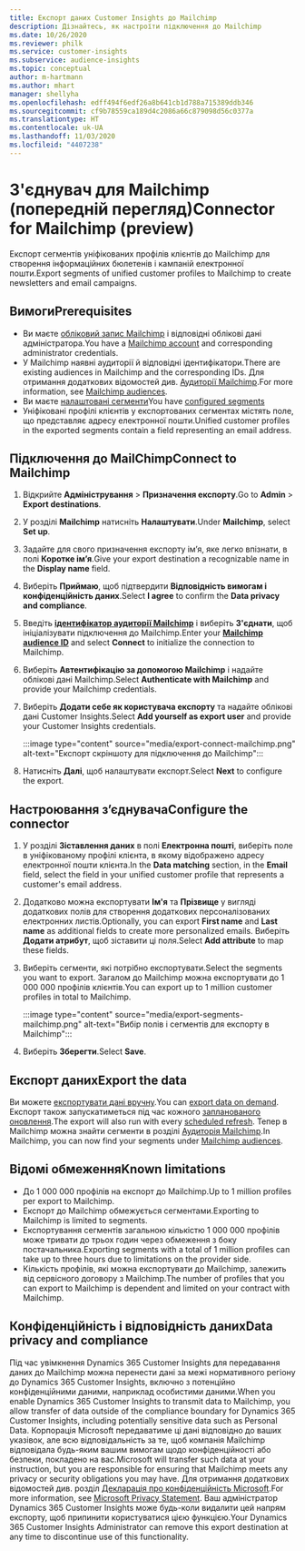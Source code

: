 ```yaml
---
title: Експорт даних Customer Insights до Mailchimp
description: Дізнайтесь, як настроїти підключення до Mailchimp
ms.date: 10/26/2020
ms.reviewer: philk
ms.service: customer-insights
ms.subservice: audience-insights
ms.topic: conceptual
author: m-hartmann
ms.author: mhart
manager: shellyha
ms.openlocfilehash: edff494f6edf26a8b641cb1d788a715389ddb346
ms.sourcegitcommit: cf9b78559ca189d4c2086a66c879098d56c0377a
ms.translationtype: HT
ms.contentlocale: uk-UA
ms.lasthandoff: 11/03/2020
ms.locfileid: "4407238"
---
```

# <a name="connector-for-mailchimp-preview"></a><span data-ttu-id="d8e56-103">З'єднувач для Mailchimp (попередній перегляд)</span><span class="sxs-lookup"><span data-stu-id="d8e56-103">Connector for Mailchimp (preview)</span></span>

<span data-ttu-id="d8e56-104">Експорт сегментів уніфікованих профілів клієнтів до Mailchimp для створення інформаційних бюлетенів і кампаній електронної пошти.</span><span class="sxs-lookup"><span data-stu-id="d8e56-104">Export segments of unified customer profiles to Mailchimp to create newsletters and email campaigns.</span></span>

## <a name="prerequisites"></a><span data-ttu-id="d8e56-105">Вимоги</span><span class="sxs-lookup"><span data-stu-id="d8e56-105">Prerequisites</span></span>

-   <span data-ttu-id="d8e56-106">Ви маєте [обліковий запис Mailchimp](https://mailchimp.com/) і відповідні облікові дані адміністратора.</span><span class="sxs-lookup"><span data-stu-id="d8e56-106">You have a [Mailchimp account](https://mailchimp.com/) and corresponding administrator credentials.</span></span>
-   <span data-ttu-id="d8e56-107">У Mailchimp наявні аудиторії й відповідні ідентифікатори.</span><span class="sxs-lookup"><span data-stu-id="d8e56-107">There are existing audiences in Mailchimp and the corresponding IDs.</span></span> <span data-ttu-id="d8e56-108">Для отримання додаткових відомостей див. [Аудиторії Mailchimp](https://mailchimp.com/help/create-audience/).</span><span class="sxs-lookup"><span data-stu-id="d8e56-108">For more information, see [Mailchimp audiences](https://mailchimp.com/help/create-audience/).</span></span>
-   <span data-ttu-id="d8e56-109">Ви маєте [налаштовані сегменти](segments.md)</span><span class="sxs-lookup"><span data-stu-id="d8e56-109">You have [configured segments](segments.md)</span></span>
-   <span data-ttu-id="d8e56-110">Уніфіковані профілі клієнтів у експортованих сегментах містять поле, що представляє адресу електронної пошти.</span><span class="sxs-lookup"><span data-stu-id="d8e56-110">Unified customer profiles in the exported segments contain a field representing an email address.</span></span>

## <a name="connect-to-mailchimp"></a><span data-ttu-id="d8e56-111">Підключення до MailChimp</span><span class="sxs-lookup"><span data-stu-id="d8e56-111">Connect to Mailchimp</span></span>

1. <span data-ttu-id="d8e56-112">Відкрийте **Адміністрування** > **Призначення експорту**.</span><span class="sxs-lookup"><span data-stu-id="d8e56-112">Go to **Admin** > **Export destinations**.</span></span>

1. <span data-ttu-id="d8e56-113">У розділі **Mailchimp** натисніть **Налаштувати**.</span><span class="sxs-lookup"><span data-stu-id="d8e56-113">Under **Mailchimp**, select **Set up**.</span></span>

1. <span data-ttu-id="d8e56-114">Задайте для свого призначення експорту ім’я, яке легко впізнати, в полі **Коротке ім’я**.</span><span class="sxs-lookup"><span data-stu-id="d8e56-114">Give your export destination a recognizable name in the **Display name** field.</span></span>

1. <span data-ttu-id="d8e56-115">Виберіть **Приймаю**, щоб підтвердити **Відповідність вимогам і конфіденційність даних**.</span><span class="sxs-lookup"><span data-stu-id="d8e56-115">Select **I agree** to confirm the **Data privacy and compliance**.</span></span>

1. <span data-ttu-id="d8e56-116">Введіть **[ідентифікатор аудиторії Mailchimp](https://mailchimp.com/help/find-audience-id/)** і виберіть **З'єднати**, щоб ініціалізувати підключення до Mailchimp.</span><span class="sxs-lookup"><span data-stu-id="d8e56-116">Enter your **[Mailchimp audience ID](https://mailchimp.com/help/find-audience-id/)** and select **Connect** to initialize the connection to Mailchimp.</span></span>

1. <span data-ttu-id="d8e56-117">Виберіть **Автентифікацію за допомогою Mailchimp** і надайте облікові дані Mailchimp.</span><span class="sxs-lookup"><span data-stu-id="d8e56-117">Select **Authenticate with Mailchimp** and provide your Mailchimp credentials.</span></span>

1. <span data-ttu-id="d8e56-118">Виберіть **Додати себе як користувача експорту** та надайте облікові дані Customer Insights.</span><span class="sxs-lookup"><span data-stu-id="d8e56-118">Select **Add yourself as export user** and provide your Customer Insights credentials.</span></span>

   :::image type="content" source="media/export-connect-mailchimp.png" alt-text="Експорт скріншоту для підключення до Mailchimp":::

1. <span data-ttu-id="d8e56-120">Натисніть **Далі**, щоб налаштувати експорт.</span><span class="sxs-lookup"><span data-stu-id="d8e56-120">Select **Next** to configure the export.</span></span>

## <a name="configure-the-connector"></a><span data-ttu-id="d8e56-121">Настроювання з’єднувача</span><span class="sxs-lookup"><span data-stu-id="d8e56-121">Configure the connector</span></span>

1. <span data-ttu-id="d8e56-122">У розділі **Зіставлення даних** в полі **Електронна пошті**, виберіть поле в уніфікованому профілі клієнта, в якому відображено адресу електронної пошти клієнта.</span><span class="sxs-lookup"><span data-stu-id="d8e56-122">In the **Data matching** section, in the **Email** field, select the field in your unified customer profile that represents a customer's email address.</span></span> 

1. <span data-ttu-id="d8e56-123">Додатково можна експортувати **Ім'я** та **Прізвище** у вигляді додаткових полів для створення додаткових персоналізованих електронних листів.</span><span class="sxs-lookup"><span data-stu-id="d8e56-123">Optionally, you can export **First name** and **Last name** as additional fields to create more personalized emails.</span></span> <span data-ttu-id="d8e56-124">Виберіть **Додати атрибут**, щоб зіставити ці поля.</span><span class="sxs-lookup"><span data-stu-id="d8e56-124">Select **Add attribute** to map these fields.</span></span>

1. <span data-ttu-id="d8e56-125">Виберіть сегменти, які потрібно експортувати.</span><span class="sxs-lookup"><span data-stu-id="d8e56-125">Select the segments you want to export.</span></span> <span data-ttu-id="d8e56-126">Загалом до Mailchimp можна експортувати до 1 000 000 профілів клієнтів.</span><span class="sxs-lookup"><span data-stu-id="d8e56-126">You can export up to 1 million customer profiles in total to Mailchimp.</span></span>

   :::image type="content" source="media/export-segments-mailchimp.png" alt-text="Вибір полів і сегментів для експорту в Mailchimp":::

1. <span data-ttu-id="d8e56-128">Виберіть **Зберегти**.</span><span class="sxs-lookup"><span data-stu-id="d8e56-128">Select **Save**.</span></span>

## <a name="export-the-data"></a><span data-ttu-id="d8e56-129">Експорт даних</span><span class="sxs-lookup"><span data-stu-id="d8e56-129">Export the data</span></span>

<span data-ttu-id="d8e56-130">Ви можете [експортувати дані вручну](export-destinations.md).</span><span class="sxs-lookup"><span data-stu-id="d8e56-130">You can [export data on demand](export-destinations.md).</span></span> <span data-ttu-id="d8e56-131">Експорт також запускатиметься під час кожного [запланованого оновлення](system.md#schedule-tab).</span><span class="sxs-lookup"><span data-stu-id="d8e56-131">The export will also run with every [scheduled refresh](system.md#schedule-tab).</span></span> <span data-ttu-id="d8e56-132">Тепер в Mailchimp можна знайти сегменти в розділі [Аудиторія Mailchimp](https://mailchimp.com/help/create-audience/).</span><span class="sxs-lookup"><span data-stu-id="d8e56-132">In Mailchimp, you can now find your segments under [Mailchimp audiences](https://mailchimp.com/help/create-audience/).</span></span>

## <a name="known-limitations"></a><span data-ttu-id="d8e56-133">Відомі обмеження</span><span class="sxs-lookup"><span data-stu-id="d8e56-133">Known limitations</span></span>

- <span data-ttu-id="d8e56-134">До 1 000 000 профілів на експорт до Mailchimp.</span><span class="sxs-lookup"><span data-stu-id="d8e56-134">Up to 1 million profiles per export to Mailchimp.</span></span>
- <span data-ttu-id="d8e56-135">Експорт до Mailchimp обмежується сегментами.</span><span class="sxs-lookup"><span data-stu-id="d8e56-135">Exporting to Mailchimp is limited to segments.</span></span>
- <span data-ttu-id="d8e56-136">Експортування сегментів загальною кількістю 1 000 000 профілів може тривати до трьох годин через обмеження з боку постачальника.</span><span class="sxs-lookup"><span data-stu-id="d8e56-136">Exporting segments with a total of 1 million profiles can take up to three hours due to limitations on the provider side.</span></span> 
- <span data-ttu-id="d8e56-137">Кількість профілів, які можна експортувати до Mailchimp, залежить від сервісного договору з Mailchimp.</span><span class="sxs-lookup"><span data-stu-id="d8e56-137">The number of profiles that you can export to Mailchimp is dependent and limited on your contract with Mailchimp.</span></span>

## <a name="data-privacy-and-compliance"></a><span data-ttu-id="d8e56-138">Конфіденційність і відповідність даних</span><span class="sxs-lookup"><span data-stu-id="d8e56-138">Data privacy and compliance</span></span>

<span data-ttu-id="d8e56-139">Під час увімкнення Dynamics 365 Customer Insights для передавання даних до Mailchimp можна перенести дані за межі нормативного регіону до Dynamics 365 Customer Insights, включно з потенційно конфіденційними даними, наприклад особистими даними.</span><span class="sxs-lookup"><span data-stu-id="d8e56-139">When you enable Dynamics 365 Customer Insights to transmit data to Mailchimp, you allow transfer of data outside of the compliance boundary for Dynamics 365 Customer Insights, including potentially sensitive data such as Personal Data.</span></span> <span data-ttu-id="d8e56-140">Корпорація Microsoft передаватиме ці дані відповідно до ваших указівок, але всю відповідальність за те, щоб компанія Mailchimp відповідала будь-яким вашим вимогам щодо конфіденційності або безпеки, покладено на вас.</span><span class="sxs-lookup"><span data-stu-id="d8e56-140">Microsoft will transfer such data at your instruction, but you are responsible for ensuring that Mailchimp meets any privacy or security obligations you may have.</span></span> <span data-ttu-id="d8e56-141">Для отримання додаткових відомостей див. розділ [Декларація про конфіденційність Microsoft](https://go.microsoft.com/fwlink/?linkid=396732).</span><span class="sxs-lookup"><span data-stu-id="d8e56-141">For more information, see [Microsoft Privacy Statement](https://go.microsoft.com/fwlink/?linkid=396732).</span></span>
<span data-ttu-id="d8e56-142">Ваш адміністратор Dynamics 365 Customer Insights може будь-коли видалити цей напрям експорту, щоб припинити користуватися цією функцією.</span><span class="sxs-lookup"><span data-stu-id="d8e56-142">Your Dynamics 365 Customer Insights Administrator can remove this export destination at any time to discontinue use of this functionality.</span></span>
